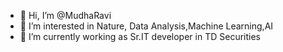 - 👋 Hi, I’m @MudhaRavi
- 👀 I’m interested in Nature, Data Analysis,Machine Learning,AI
- 🌱 I’m currently working as Sr.IT developer in TD Securities


<!---
MudhaRavi/MudhaRavi is a ✨ special ✨ repository because its `README.md` (this file) appears on your GitHub profile.
You can click the Preview link to take a look at your changes.
--->
